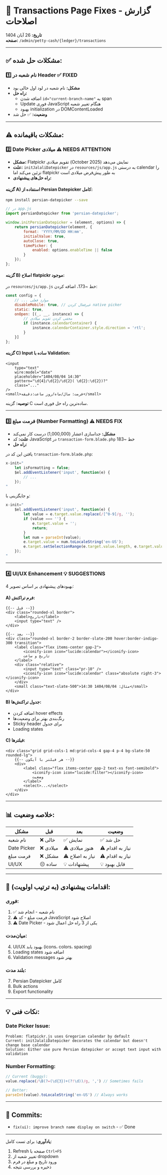 # 🔧 Transactions Page Fixes - گزارش اصلاحات

**تاریخ:** 26 آبان 1404  
**صفحه:** `/admin/petty-cash/{ledger}/transactions`

---

## ✅ مشکلات حل شده:

### 1️⃣ **نام شعبه در Header** ✅ FIXED
- **مشکل:** نام شعبه در لود اول خالی بود
- **راه حل:** 
  - اضافه شدن `id="current-branch-name"` به span
  - Update فوری JavaScript هنگام تغییر شعبه
  - بهبود initialization در DOMContentLoaded
- **وضعیت:** ✅ حل شد

---

## ⚠️ مشکلات باقیمانده:

### 2️⃣ **Date Picker میلادی** ⚠️ NEEDS ATTENTION
- **مشکل:** Flatpickr تقویم میلادی (October 2025) نمایش می‌دهد
- **علت:** `initJalaliDatepicker` در `resources/js/app.js` به درستی calendar را تزئین می‌کند اما flatpickr به طور پیش‌فرض میلادی است
- **راه حل‌های پیشنهادی:**

#### گزینه A) استفاده از Persian Datepicker کامل:
```bash
npm install persian-datepicker --save
```
```javascript
// در app.js
import persianDatepicker from 'persian-datepicker';

window.initPersianDatepicker = (element, options) => {
    return persianDatepicker(element, {
        format: 'YYYY/MM/DD HH:mm',
        initialValue: true,
        autoClose: true,
        timePicker: {
            enabled: options.enableTime || false
        }
    });
};
```

#### گزینه B) اصلاح flatpickr موجود:
در `resources/js/app.js` خط ~173، اضافه کردن:
```javascript
const config = {
    // ... موارد فعلی
    disableMobile: true, // غیرفعال کردن native picker
    static: true,
    onOpen: [(_, __, instance) => {
        // مخفی کردن تقویم میلادی
        if (instance.calendarContainer) {
            instance.calendarContainer.style.direction = 'rtl';
        }
    }]
};
```

#### گزینه C) Input ساده با Validation:
```blade
<input
    type="text"
    wire:model="date"
    placeholder="1404/08/04 14:30"
    pattern="\d{4}/\d{2}/\d{2}( \d{2}:\d{2})?"
    class="..."
/>
<small>فرمت: سال/ماه/روز ساعت:دقیقه</small>
```

**توصیه:** گزینه C ساده‌ترین راه حل فوری است.

---

### 3️⃣ **فرمت مبلغ (Number Formatting)** ⚠️ NEEDS FIX
- **مشکل:** جداسازی اعشار (1,000,000) درست کار نمی‌کند
- **علت:** کد JavaScript در `transaction-form.blade.php` خط ~183
- **راه حل:**

یافتن این کد در `transaction-form.blade.php`:
```javascript
x-init="
    let isFormatting = false;
    $el.addEventListener('input', function(e) {
        // ...
    });
"
```

و جایگزینی با:
```javascript
x-init="
    $el.addEventListener('input', function(e) {
        let value = e.target.value.replace(/[^0-9]/g, '');
        if (value === '') {
            e.target.value = '';
            return;
        }
        let num = parseInt(value);
        e.target.value = num.toLocaleString('en-US');
        e.target.setSelectionRange(e.target.value.length, e.target.value.length);
    });
"
```

---

### 4️⃣ **UI/UX Enhancement** 💡 SUGGESTIONS
بهبودهای پیشنهادی بر اساس تصویر 4:

#### A) فرم تراکنش:
```blade
{{-- قبل --}}
<div class="rounded-xl border">
    <label>تاریخ</label>
    <input type="text" />
</div>

{{-- بعد --}}
<div class="rounded-xl border-2 border-slate-200 hover:border-indigo-300 transition">
    <label class="flex items-center gap-2">
        <iconify-icon icon="lucide:calendar"></iconify-icon>
        تاریخ و ساعت
    </label>
    <div class="relative">
        <input type="text" class="pr-10" />
        <iconify-icon icon="lucide:calendar" class="absolute right-3"></iconify-icon>
    </div>
    <small class="text-slate-500">مثال: 1404/08/04 14:30</small>
</div>
```

#### B) جدول تراکنش‌ها:
- اضافه کردن hover effects
- رنگ‌بندی بهتر برای وضعیت‌ها
- Sticky header برای جدول
- Loading states

#### C) فیلترها:
```blade
<div class="grid grid-cols-1 md:grid-cols-4 gap-4 p-4 bg-slate-50 rounded-lg">
    {{-- هر فیلتر با آیکون --}}
    <div>
        <label class="flex items-center gap-2 text-xs font-semibold">
            <iconify-icon icon="lucide:filter"></iconify-icon>
            وضعیت
        </label>
        <select>...</select>
    </div>
</div>
```

---

## 📊 خلاصه وضعیت:

| مشکل | قبل | بعد | وضعیت |
|------|-----|-----|--------|
| نام شعبه | ❌ خالی | ✅ نمایش | ✅ حل شد |
| Date Picker | ❌ میلادی | ⚠️ هنوز میلادی | ⚠️ نیاز به اقدام |
| فرمت مبلغ | ❌ مشکل | ⚠️ نیاز به اصلاح | ⚠️ نیاز به اقدام |
| UI/UX | 😐 ساده | 💡 پیشنهادات | 💡 قابل بهبود |

---

## 🚀 اقدامات پیشنهادی (به ترتیب اولویت):

### فوری:
1. ✅ نام شعبه - انجام شد
2. ⚠️ فرمت مبلغ - کد JavaScript اصلاح شود
3. ⚠️ Date Picker - یکی از 3 راه حل اعمال شود

### میان‌مدت:
4. UI/UX بهبود یابد (icons، colors، spacing)
5. Loading states اضافه شود
6. Validation messages بهتر شود

### بلند مدت:
7. Persian Datepicker کامل
8. Bulk actions
9. Export functionality

---

## 💡 نکات فنی:

### Date Picker Issue:
```
Problem: flatpickr.js uses Gregorian calendar by default
Current: initJalaliDatepicker decorates the calendar but doesn't change base calendar
Solution: Either use pure Persian datepicker or accept text input with validation
```

### Number Formatting:
```javascript
// Current (buggy):
value.replace(/\B(?=(\d{3})+(?!\d))/g, ',') // Sometimes fails

// Better:
parseInt(value).toLocaleString('en-US') // Always works
```

---

## 📝 Commits:
- `fix(ui): improve branch name display on switch` - ✅ Done

---

**یادآوری:** برای تست کامل:
1. Refresh صفحه با `Ctrl+F5`
2. تغییر شعبه از dropdown
3. ورود تاریخ و مبلغ در فرم
4. ذخیره و بررسی نتیجه

